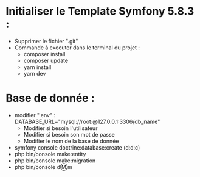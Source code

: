# Initialiser le Template Symfony 5.8.3 :
- Supprimer le fichier ".git"
- Commande à executer dans le terminal du projet : 
  - composer install
  - composer update
  - yarn install
  - yarn dev

# Base de donnée :
- modifier ".env" : DATABASE_URL="mysql://root:@127.0.0.1:3306/db_name"
  - Modifier si besoin l'utilisateur
  - Modifier si besoin son mot de passe
  - Modifier le nom de la base de donnée
- symfony console doctrine:database:create (d:d:c)
- php bin/console make:entity
- php bin/console make:migration
- php bin/console d:m:m
